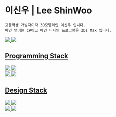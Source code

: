 <h1>이신우 | Lee ShinWoo</h2>

~~~
고등학생 개발자이자 3D모델러인 이신우 입니다.
메인 언어는 C#이고 메인 디자인 프로그램은 3Ds Max 입니다.
~~~

<p align="left">
  <a href="https://www.instagram.com/satell_07"><img src="https://img.shields.io/badge/Instagram-E4405F.svg?style=for-the-badge&logo=Instagram&logoColor=white">
  <a href="https://blog.naver.com/satellite_07"><img src="https://img.shields.io/badge/Blog-03C75A.svg?style=for-the-badge&logo=Naver&logoColor=white">
  <br>
</p>

<h2 align="left">Programming Stack</h2>
<p align="left">
  
  <img src="https://img.shields.io/badge/Csharp-239120.svg?style=for-the-badge&logo=Csharp&logoColor=white">
  <img src="https://img.shields.io/badge/Unity-222324?style=for-the-badge&logo=unity&logoColor=white "/>
  <br>
  <img src="https://img.shields.io/badge/JavaScript-F7DF1E?style=for-the-badge&logo=javascript&logoColor=white "/>
  <img src="https://img.shields.io/badge/Python-3776AB?style=for-the-badge&logo=python&logoColor=white"/>
  <br>
  
</p>
<h2 align="left">Design Stack</h2>
<p align="left">
  <img src="https://img.shields.io/badge/3DsMax-00B2A5?style=for-the-badge&logo=autodesk&logoColor=white "/>
  <img src="https://img.shields.io/badge/Blender-EA7600?style=for-the-badge&logo=Blender&logoColor=white "/>
  <br>
  <img src="https://img.shields.io/badge/Photoshop-31A8FF?style=for-the-badge&logo=adobephotoshop&logoColor=white "/>
  <img src="https://img.shields.io/badge/Figma-F24E1E?style=for-the-badge&logo=figma&logoColor=white "/>
  <br>
</p>

</div>
